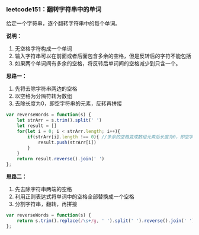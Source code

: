 ### leetcode151：翻转字符串中的单词

给定一个字符串，逐个翻转字符串中的每个单词。

**说明：**

1. 无空格字符构成一个单词 
2. 输入字符串可以在前面或者后面包含多余的空格，但是反转后的字符不能包括
3. 如果两个单词间有多余的空格，将反转后单词间的空格减少到只含一个。

**思路一：**

1. 先将去除字符串两边的空格
2. 以空格为分隔符转为数组
3. 去除长度为0，即空字符串的元素，反转再拼接

```javascript
var reverseWords = function(s) {
    let strArr = s.trim().split(' ')
    let result = []
    for(let i = 0; i < strArr.length; i++){
        if(strArr[i].length !== 0){ //多余的空格变成数组元素后长度为0，即空字符串
            result.push(strArr[i])
        }
    }
    return result.reverse().join(' ')
};
```

**思路二：**

1. 先去除字符串两端的空格
2. 利用正则表达式将单词中的空格全部替换成一个空格
3. 分割字符串，翻转，再拼接

```javascript
var reverseWords = function(s) {
    return s.trim().replace(/\s+/g, ' ').split(' ').reverse().join(' ')
};
```

